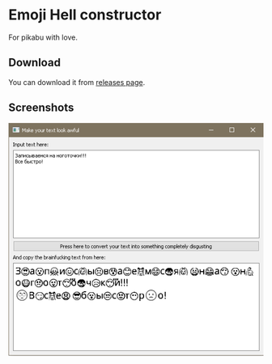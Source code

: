 # Emoji Hell constructor

For pikabu with love.

## Download

You can download it from [releases page](https://github.com/public-shitty/emojihell/releases/tag/v1.1).

## Screenshots

![девачьки](https://github.com/public-shitty/emojihell/blob/master/screenshots/girls.png)
